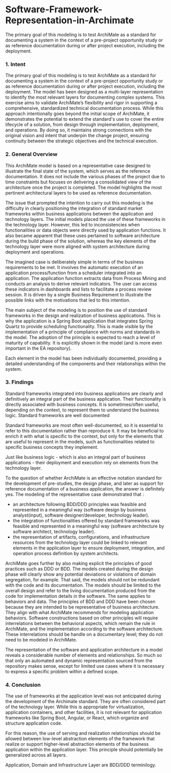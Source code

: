 # Software-Framework-Representation-in-Archimate
The primary goal of this modeling is to test ArchiMate as a standard for documenting a system in the context of a pre-project opportunity study or as reference documentation during or after project execution, including the deployment. 
### 1. **Intent**
The primary goal of this modeling is to test ArchiMate as a standard for documenting a system in the context of a pre-project opportunity study or as reference documentation during or after project execution, including the deployment. 
The model has been designed as a multi-layer representation to identify the most relevant layers for documenting complex systems. 
This exercise aims to validate ArchiMate’s flexibility and rigor in supporting a comprehensive, standardized technical documentation process.
While this approach intentionally goes beyond the initial scope of ArchiMate, it demonstrates the potential to extend the standard's use to cover the entire lifecycle of a solution, from design through implementation, deployment, and operations. By doing so, it maintains strong connections with the original vision and intent that underpin the change project, ensuring continuity between the strategic objectives and the technical execution.

### 2. **General Overview**
This ArchiMate model is based on a representative case designed to illustrate the final state of the system, which serves as the reference documentation. It does not include the various phases of the project due to time constraints but focuses on delivering a consolidated view of the architecture once the project is completed. The model highlights the most pertinent architectural layers to be used as reference documentation.

The issue that prompted the intention to carry out this modeling is the difficulty in clearly positioning the integration of standard market frameworks within business applications between the application and technology layers.
The initial models placed the use of these frameworks in the technology layer. However, this led to inconsistencies when functionalities or data objects were directly used by application functions. It also became apparent that these uses pertained to software architecture during the build phase of the solution, whereas the key elements of the technology layer were more aligned with system architecture during deployment and operations.

The imagined case is deliberately simple in terms of the business requirements to be met. It involves the automatic execution of an application process/function from a scheduler integrated into an application. The application function extracts data from Process Mining and conducts an analysis to derive relevant indicators. The user can access these indicators in dashboards and lists to facilitate a process review session. It is driven by a single Business Requirement to illustrate the possible links with the motivations that led to this intention.

The main subject of the modeling is to position the use of standard frameworks in the design and realization of business applications. This is why the application is a Spring Boot application that integrates Spring Quartz to provide scheduling functionality.
This is made visible by the implementation of a principle of compliance with norms and standards in the model. The adoption of the principle is expected to reach a level of maturity of capability. It is explicitly shown in the model (and is more even important in the EA repository).

Each element in the model has been individually documented, providing a detailed understanding of the components and their relationships within the system.

### 3. **Findings**

Standard frameworks integrated into business applications are clearly and definitively an integral part of the business application. Their functionality is directly associated with business concepts. It is sometimes/often useful, depending on the context, to represent them to understand the business logic. Standard frameworks are well documented

Standard frameworks are most often well-documented, so it is essential to refer to this documentation rather than reproduce it. It may be beneficial to enrich it with what is specific to the context, but only for the elements that are useful to represent in the models, such as functionalities related to specific business concepts they implement.

Just like business logic - which is also an integral part of business applications - their deployment and execution rely on elements from the technology layer.

To the question of whether ArchiMate is an effective notation standard for the development of pre-studies, the design phase, and later as support for reference documentation of a business application, the answer is definitely yes.
The modeling of the representative case demonstrated that : 
- an architecture following BDD/DDD principles was feasible and represented in a meaningful way (software design by business analyst(input), software designer/developer, technology leader).
- the integration of functionalities offered by standard frameworks was feasible and represented in a meaningful way (software architecture by software architect, technology leader).
- the representation of artifacts, configurations, and infrastructure resources from the technology layer could be linked to relevant elements in the application layer to ensure deployment, integration, and operation process definition by system architects.

ArchiMate goes further by also making explicit the principles of good practices such as DDD or BDD. The models created during the design phase will clearly show any potential deviations or violations of domain segregation, for example. 
That said, the models should not be redundant with the code and its documentation. The models should be limited to the overall design and refer to the living documentation produced from the code for implementation details in the software. The same applies to behaviors and data.
The principles of BDD and DDD have been chosen because they are intended to be representative of business architecture. They align with what ArchiMate recommends for modeling application behaviors. Software constructions based on other principles will require interrelations between the behavioral aspects, which remain the rule in ArchiMate, and the implementation according to the software architecture. These interrelations should be handle on a documentary level; they do not need to be modeled in ArchiMate.

The representation of the software and application architecture in a model reveals a considerable number of elements and relationships. So much so that only an automated and dynamic representation sourced from the repository makes sense, except for limited use cases where it is necessary to express a specific problem within a defined scope.

### 4. **Conclusion**

The use of frameworks at the application level was not anticipated during the development of the Archimate standard. They are often considered part of the technology layer. While this is appropriate for virtualization, application containers, and other facilities, it is not relevant for application frameworks like Spring Boot, Angular, or React, which organize and structure application code.

For this reason, the use of serving and realization relationships should be allowed between low-level abstraction elements of the framework that realize or support higher-level abstraction elements of the business application within the application layer. This principle should potentially be generalized across all layers.

Application, Domain and Infrastructure Layer are BDD/DDD terminilogy.
